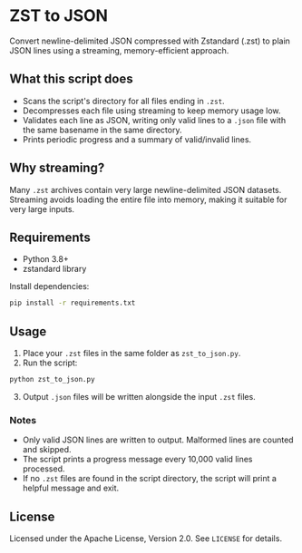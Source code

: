 # ZST to JSON

Convert newline-delimited JSON compressed with Zstandard (.zst) to plain JSON lines using a streaming, memory-efficient approach.

## What this script does
- Scans the script's directory for all files ending in `.zst`.
- Decompresses each file using streaming to keep memory usage low.
- Validates each line as JSON, writing only valid lines to a `.json` file with the same basename in the same directory.
- Prints periodic progress and a summary of valid/invalid lines.

## Why streaming?
Many `.zst` archives contain very large newline-delimited JSON datasets. Streaming avoids loading the entire file into memory, making it suitable for very large inputs.

## Requirements
- Python 3.8+
- zstandard library

Install dependencies:

```bash
pip install -r requirements.txt
```

## Usage
1. Place your `.zst` files in the same folder as `zst_to_json.py`.
2. Run the script:

```bash
python zst_to_json.py
```

3. Output `.json` files will be written alongside the input `.zst` files.

### Notes
- Only valid JSON lines are written to output. Malformed lines are counted and skipped.
- The script prints a progress message every 10,000 valid lines processed.
- If no `.zst` files are found in the script directory, the script will print a helpful message and exit.

## License
Licensed under the Apache License, Version 2.0. See `LICENSE` for details.

